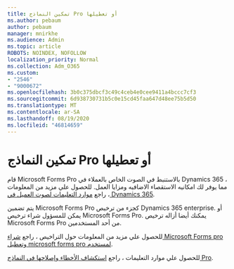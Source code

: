 ```yaml
---
title: تمكين النماذج Pro أو تعطيلها
ms.author: pebaum
author: pebaum
manager: mnirkhe
ms.audience: Admin
ms.topic: article
ROBOTS: NOINDEX, NOFOLLOW
localization_priority: Normal
ms.collection: Adm_O365
ms.custom:
- "2546"
- "9000672"
ms.openlocfilehash: 3b0c375dbcf3c49c4ceb4e0cee9411a4bccc7cf3
ms.sourcegitcommit: 6d938730731b5c0e15cd45faa647d48ee75b5d50
ms.translationtype: MT
ms.contentlocale: ar-SA
ms.lasthandoff: 08/19/2020
ms.locfileid: "46814659"
---
```

# <a name="enable-or-disable-forms-pro"></a>تمكين النماذج Pro أو تعطيلها

قام Microsoft Forms Pro بالاستنبط في الصوت الخاص بالعملاء في Dynamics 365 ، مما يوفر لك امكانيه الاستقصاء الاضافيه ومزايا العمل. للحصول علي مزيد من المعلومات ، راجع [موارد التعليمات لصوت العميل في Dynamics 365](https://go.microsoft.com/fwlink/p/?linkid=2128357).  

يتم تضمين Microsoft Forms Pro كجزء من ترخيص Dynamics 365 enterprise. أو يمكن للمسؤول شراء ترخيص Microsoft Forms Pro. يمكنك أيضا أزاله ترخيص Microsoft Forms Pro من أحد المستخدمين.  

للحصول علي مزيد من المعلومات حول التراخيص ، راجع [شراء Microsoft Forms pro](https://docs.microsoft.com/forms-pro/purchase#purchase-microsoft-forms-pro-for-users-in-a-dynamics-365-tenant) [وتعطيل microsoft forms pro لمستخدم](https://docs.microsoft.com/forms-pro/purchase#disable-microsoft-forms-pro-for-a-user-1).
  
للحصول علي موارد التعليمات ، راجع [استكشاف الأخطاء وإصلاحها في النماذج Pro](https://docs.microsoft.com/forms-pro/troubleshoot).